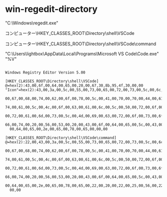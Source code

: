 # win-regedit-directory

"C:\Windows\regedit.exe"

コンピューター\HKEY_CLASSES_ROOT\Directory\shell\VSCode

コンピューター\HKEY_CLASSES_ROOT\Directory\shell\VSCode\command

"C:\Users\lightbox\AppData\Local\Programs\Microsoft VS Code\Code.exe" "%V"


```reg

Windows Registry Editor Version 5.00

[HKEY_CLASSES_ROOT\Directory\shell\VSCode]
@=hex(2):43,00,6f,00,64,00,65,00,20,00,67,30,8b,95,4f,30,00,00
"Icon"=hex(2):43,00,3a,00,5c,00,55,00,73,00,65,00,72,00,73,00,5c,00,6c,00,69,\
  00,67,00,68,00,74,00,62,00,6f,00,78,00,5c,00,41,00,70,00,70,00,44,00,61,00,\
  74,00,61,00,5c,00,4c,00,6f,00,63,00,61,00,6c,00,5c,00,50,00,72,00,6f,00,67,\
  00,72,00,61,00,6d,00,73,00,5c,00,4d,00,69,00,63,00,72,00,6f,00,73,00,6f,00,\
  66,00,74,00,20,00,56,00,53,00,20,00,43,00,6f,00,64,00,65,00,5c,00,43,00,6f,\
  00,64,00,65,00,2e,00,65,00,78,00,65,00,00,00

[HKEY_CLASSES_ROOT\Directory\shell\VSCode\command]
@=hex(2):22,00,43,00,3a,00,5c,00,55,00,73,00,65,00,72,00,73,00,5c,00,6c,00,69,\
  00,67,00,68,00,74,00,62,00,6f,00,78,00,5c,00,41,00,70,00,70,00,44,00,61,00,\
  74,00,61,00,5c,00,4c,00,6f,00,63,00,61,00,6c,00,5c,00,50,00,72,00,6f,00,67,\
  00,72,00,61,00,6d,00,73,00,5c,00,4d,00,69,00,63,00,72,00,6f,00,73,00,6f,00,\
  66,00,74,00,20,00,56,00,53,00,20,00,43,00,6f,00,64,00,65,00,5c,00,43,00,6f,\
  00,64,00,65,00,2e,00,65,00,78,00,65,00,22,00,20,00,22,00,25,00,56,00,22,00,\
  00,00
  
  ```
